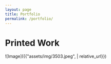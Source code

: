 ```yaml
---
layout: page
title: Portfolio
permalink: /portfolio/
---
```

# Printed Work

![Image]({{"assets/img/3503.jpeg", | relative_url}})